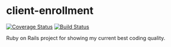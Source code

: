 # client-enrollment
[![Coverage Status](https://coveralls.io/repos/github/abmBispo/client-enrollment/badge.svg?branch=master)](https://coveralls.io/github/abmBispo/client-enrollment?branch=master)
[![Build Status](https://travis-ci.org/abmBispo/client-enrollment.svg?branch=master)](https://travis-ci.org/abmBispo/client-enrollment)

Ruby on Rails project for showing my current best coding quality.
